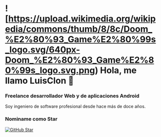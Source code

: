 # ![https://upload.wikimedia.org/wikipedia/commons/thumb/8/8c/Doom_%E2%80%93_Game%E2%80%99s_logo.svg/640px-Doom_%E2%80%93_Game%E2%80%99s_logo.svg.png) Hola, me llamo LuisClon 👋
### Freelance desarrollador Web y de aplicaciones Android

Soy ingeniero de software profesional desde hace más de doce años.
### Nominame como Star
[![GitHub Star](https://img.shields.io/badge/GitHub-Nominar_a_star-yellow?style=for-the-badge&logo=github&logoColor=white&labelColor=101010)](https://stars.github.com/nominate/)
